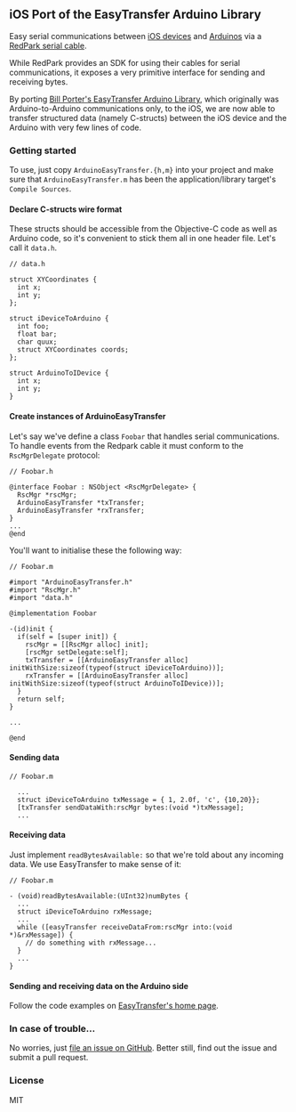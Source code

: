 iOS Port of the EasyTransfer Arduino Library
--------------------------------------------

Easy serial communications between [iOS devices][3] and [Arduinos][4] via a
[RedPark serial cable][5].

While RedPark provides an SDK for using their cables for serial communications,
it exposes a very primitive interface for sending and receiving bytes.

By porting [Bill Porter's EasyTransfer Arduino Library][2], which originally
was Arduino-to-Arduino communications only, to the iOS, we are now able to
transfer structured data (namely C-structs) between the iOS device and the
Arduino with very few lines of code.

### Getting started

To use, just copy `ArduinoEasyTransfer.{h,m}` into your project and make sure
that `ArduinoEasyTransfer.m` has been the application/library target's `Compile
Sources`.

#### Declare C-structs wire format

These structs should be accessible from the Objective-C code as well as Arduino code,
so it's convenient to stick them all in one header file. Let's call it `data.h`.

```
// data.h

struct XYCoordinates {
  int x;
  int y;
};

struct iDeviceToArduino {
  int foo;
  float bar;
  char quux;
  struct XYCoordinates coords;
};

struct ArduinoToIDevice {
  int x;
  int y;
}
```

#### Create instances of ArduinoEasyTransfer

Let's say we've define a class `Foobar` that handles serial communications.  To
handle events from the Redpark cable it must conform to the `RscMgrDelegate`
protocol:

```
// Foobar.h

@interface Foobar : NSObject <RscMgrDelegate> {
  RscMgr *rscMgr;
  ArduinoEasyTransfer *txTransfer;
  ArduinoEasyTransfer *rxTransfer;
}
...
@end
```

You'll want to initialise these the following way:

```
// Foobar.m

#import "ArduinoEasyTransfer.h"
#import "RscMgr.h"
#import "data.h"

@implementation Foobar

-(id)init {
  if(self = [super init]) {
    rscMgr = [[RscMgr alloc] init];
    [rscMgr setDelegate:self];
    txTransfer = [[ArduinoEasyTransfer alloc] initWithSize:sizeof(typeof(struct iDeviceToArduino))];
    rxTransfer = [[ArduinoEasyTransfer alloc] initWithSize:sizeof(typeof(struct ArduinoToIDevice))];
  }
  return self;
}

...

@end
```

#### Sending data

```
// Foobar.m

  ...
  struct iDeviceToArduino txMessage = { 1, 2.0f, 'c', {10,20}};
  [txTransfer sendDataWith:rscMgr bytes:(void *)txMessage];
  ...
```

#### Receiving data

Just implement `readBytesAvailable:` so that we're told about any incoming
data. We use EasyTransfer to make sense of it:

```
// Foobar.m

- (void)readBytesAvailable:(UInt32)numBytes {
  ...
  struct iDeviceToArduino rxMessage;
  ...
  while ([easyTransfer receiveDataFrom:rscMgr into:(void *)&rxMessage]) {
    // do something with rxMessage...
  }
  ...
}
```

#### Sending and receiving data on the Arduino side

Follow the code examples on [EasyTransfer's home page][2].

### In case of trouble...

No worries, just [file an issue on GitHub][5]. Better still, find out the issue
and submit a pull request.

### License

MIT


[1]: http://www.redpark.com/c2ttl.html
[2]: http://www.billporter.info/2011/05/30/easytransfer-arduino-library/
[3]: http://en.wikipedia.org/wiki/IDevice
[4]: http://www.redpark.com/products.html
[5]: https://github.com/fatuhoku/iOS-EasyTransfer-Arduino/issues
